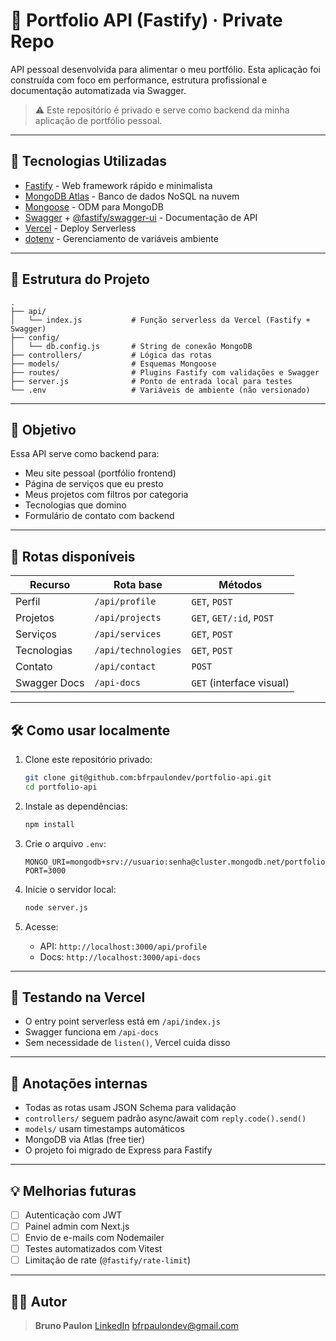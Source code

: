 # 📆 Portfolio API (Fastify) · Private Repo

API pessoal desenvolvida para alimentar o meu portfólio. Esta aplicação foi construída com foco em performance, estrutura profissional e documentação automatizada via Swagger.

> ⚠️ Este repositório é privado e serve como backend da minha aplicação de portfólio pessoal.

---

## 🚀 Tecnologias Utilizadas

* [Fastify](https://www.fastify.dev/) - Web framework rápido e minimalista
* [MongoDB Atlas](https://www.mongodb.com/cloud/atlas) - Banco de dados NoSQL na nuvem
* [Mongoose](https://mongoosejs.com/) - ODM para MongoDB
* [Swagger](https://swagger.io/) + [@fastify/swagger-ui](https://github.com/fastify/fastify-swagger) - Documentação de API
* [Vercel](https://vercel.com/) - Deploy Serverless
* [dotenv](https://www.npmjs.com/package/dotenv) - Gerenciamento de variáveis ambiente

---

## 📂 Estrutura do Projeto

```
.
├── api/
│   └── index.js           # Função serverless da Vercel (Fastify + Swagger)
├── config/
│   └── db.config.js       # String de conexão MongoDB
├── controllers/           # Lógica das rotas
├── models/                # Esquemas Mongoose
├── routes/                # Plugins Fastify com validações e Swagger
├── server.js              # Ponto de entrada local para testes
└── .env                   # Variáveis de ambiente (não versionado)
```

---

## 📌 Objetivo

Essa API serve como backend para:

* Meu site pessoal (portfólio frontend)
* Página de serviços que eu presto
* Meus projetos com filtros por categoria
* Tecnologias que domino
* Formulário de contato com backend

---

## 📡 Rotas disponíveis

| Recurso      | Rota base           | Métodos                  |
| ------------ | ------------------- | ------------------------ |
| Perfil       | `/api/profile`      | `GET`, `POST`            |
| Projetos     | `/api/projects`     | `GET`, `GET/:id`, `POST` |
| Serviços     | `/api/services`     | `GET`, `POST`            |
| Tecnologias  | `/api/technologies` | `GET`, `POST`            |
| Contato      | `/api/contact`      | `POST`                   |
| Swagger Docs | `/api-docs`         | `GET` (interface visual) |

---

## 🛠️ Como usar localmente

1. Clone este repositório privado:

   ```bash
   git clone git@github.com:bfrpaulondev/portfolio-api.git
   cd portfolio-api
   ```

2. Instale as dependências:

   ```bash
   npm install
   ```

3. Crie o arquivo `.env`:

   ```env
   MONGO_URI=mongodb+srv://usuario:senha@cluster.mongodb.net/portfolio
   PORT=3000
   ```

4. Inicie o servidor local:

   ```bash
   node server.js
   ```

5. Acesse:

   * API: `http://localhost:3000/api/profile`
   * Docs: `http://localhost:3000/api-docs`

---

## 🔢 Testando na Vercel

* O entry point serverless está em `/api/index.js`
* Swagger funciona em `/api-docs`
* Sem necessidade de `listen()`, Vercel cuida disso

---

## 📁 Anotações internas

* Todas as rotas usam JSON Schema para validação
* `controllers/` seguem padrão async/await com `reply.code().send()`
* `models/` usam timestamps automáticos
* MongoDB via Atlas (free tier)
* O projeto foi migrado de Express para Fastify

---

## 💡 Melhorias futuras

* [ ] Autenticação com JWT
* [ ] Painel admin com Next.js
* [ ] Envio de e-mails com Nodemailer
* [ ] Testes automatizados com Vitest
* [ ] Limitação de rate (`@fastify/rate-limit`)

---

## 👨‍💻 Autor

> **Bruno Paulon**
> [LinkedIn](https://www.linkedin.com/in/bruno-paulon)
> [bfrpaulondev@gmail.com](mailto:bfrpaulondev@gmail.com)
